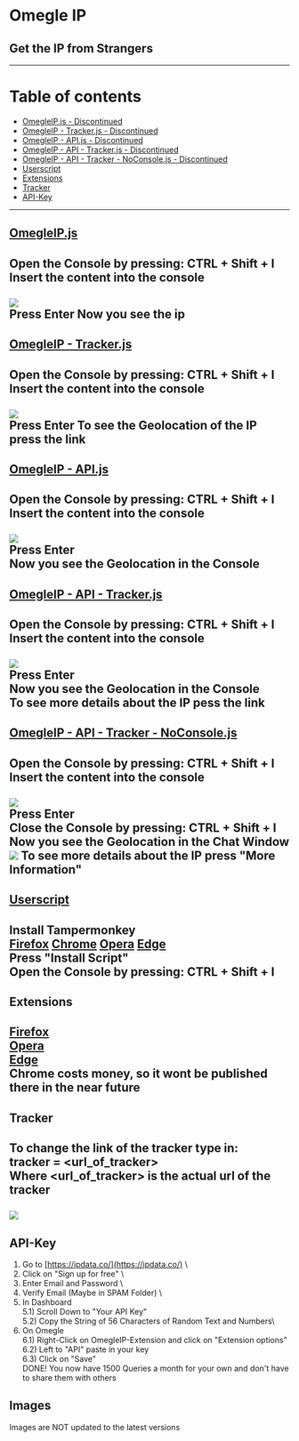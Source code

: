 # Omegle IP
## Get the IP from Strangers
---
Table of contents
=================

<!--ts-->
   * [OmegleIP.js - Discontinued](#omegleipjs)
   * [OmegleIP - Tracker.js - Discontinued](#omegleip---trackerjs)
   * [OmegleIP - API.js - Discontinued](#omegleip---apijs)
   * [OmegleIP - API - Tracker.js - Discontinued](#omegleip---api---trackerjs)
   * [OmegleIP - API - Tracker - NoConsole.js - Discontinued](#omegleip---api---tracker---noconsolejs)
   * [Userscript](#userscript)
   * [Extensions](#extensions)
   * [Tracker](#tracker)
   * [API-Key](#api---key)
<!--te-->
---
## [OmegleIP.js](https://raw.githubusercontent.com/kaaaxcreators/omegleip/master/OmegleIP.js)
Open the Console by pressing: **CTRL + Shift + I**  
Insert the content into the console<br><br>
![](https://i.imgur.com/2IZJCzq.png)  
Press **Enter**
Now you see the ip
---
## [OmegleIP - Tracker.js](https://raw.githubusercontent.com/kaaaxcreators/omegleip/master/OmegleIP%20-%20Tracker.js)
Open the Console by pressing: **CTRL + Shift + I**  
Insert the content into the console<br><br>
![](https://i.imgur.com/2CcP4pi.png)  
Press **Enter**
To see the Geolocation of the IP press the link
---
## [OmegleIP - API.js](https://raw.githubusercontent.com/kaaax0815/omegleip/master/OmegleIP%20-%20API.js)
Open the Console by pressing: **CTRL + Shift + I**  
Insert the content into the console<br><br>
![](https://i.imgur.com/FF4xrW0.png)  
Press **Enter**  
Now you see the Geolocation in the Console
---
## [OmegleIP - API - Tracker.js](https://raw.githubusercontent.com/kaaax0815/omegleip/master/OmegleIP%20-%20API%20-%20Tracker.js)
Open the Console by pressing: **CTRL + Shift + I**
Insert the content into the console<br><br>
![](https://i.imgur.com/TD69zFq.png)  
Press **Enter**    
Now you see the Geolocation in the Console  
To see more details about the IP pess the link
---
## [OmegleIP - API - Tracker - NoConsole.js](https://raw.githubusercontent.com/kaaaxcreators/omegleip/master/OmegleIP%20-%20API%20-%20Tracker%20-%20NoConsole.js)
Open the Console by pressing: **CTRL + Shift + I**
Insert the content into the console<br><br>
![](https://i.imgur.com/TD69zFq.png)  
Press **Enter**    
Close the Console by pressing: **CTRL + Shift + I**  
Now you see the Geolocation in the Chat Window
![](https://i.imgur.com/xg4GLzd.png)
To see more details about the IP press "More Information"
---
## [Userscript](https://greasyfork.org/de/scripts/410842-omegle-ip)
Install Tampermonkey  
[Firefox](https://addons.mozilla.org/de/firefox/addon/tampermonkey/)
[Chrome](https://chrome.google.com/webstore/detail/tampermonkey/dhdgffkkebhmkfjojejmpbldmpobfkfo?hl=de)
[Opera](https://addons.opera.com/de/extensions/details/tampermonkey-beta/)
[Edge](https://microsoftedge.microsoft.com/addons/detail/tampermonkey/iikmkjmpaadaobahmlepeloendndfp)  
Press "Install Script"  
Open the Console by pressing: **CTRL + Shift + I**
---
## Extensions
[Firefox](https://addons.mozilla.org/de/firefox/addon/omegle-ip/)  
[Opera](https://addons.opera.com/de/extensions/details/omegle-ip/)  
[Edge](https://microsoftedge.microsoft.com/addons/detail/omegle-ip/dfiedbgblldfoipmbnpikkamljjdjbbb)  
Chrome costs money, so it wont be published there in the near future  
---
## Tracker
To change the link of the tracker type in:  
tracker = <url_of_tracker>  
Where <url_of_tracker> is the actual url of the tracker<br><br>
![](https://i.imgur.com/ljtlSTH.png)
---
## API-Key
1) Go to [https://ipdata.co/](https://ipdata.co/) \
2) Click on "Sign up for free"  \
3) Enter Email and Password \
4) Verify Email (Maybe in SPAM Folder) \
5) In Dashboard \
5.1) Scroll Down to "Your API Key" \
5.2) Copy the String of 56 Characters of Random Text and Numbers\
6) On Omegle \
6.1) Right-Click on OmegleIP-Extension and click on "Extension options" \
6.2) Left to "API" paste in your key \
6.3) Click on "Save"  \
DONE! You now have 1500 Queries a month for your own and don't have to share them with others
## Images
Images are NOT updated to the latest versions
